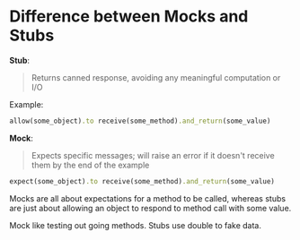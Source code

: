# Difference between Mocks and Stubs

**Stub**:

> Returns canned response, avoiding any meaningful computation or I/O

Example:

```ruby
allow(some_object).to receive(some_method).and_return(some_value)
```

**Mock**:

> Expects specific messages; will raise an error if it doesn't receive them by the end of the example

```ruby
expect(some_object).to receive(some_method).and_return(some_value)
```

Mocks are all about expectations for a method to be called, whereas stubs are just about allowing an object to respond to method call with some value.

Mock like testing out going methods.
Stubs use double to fake data.
